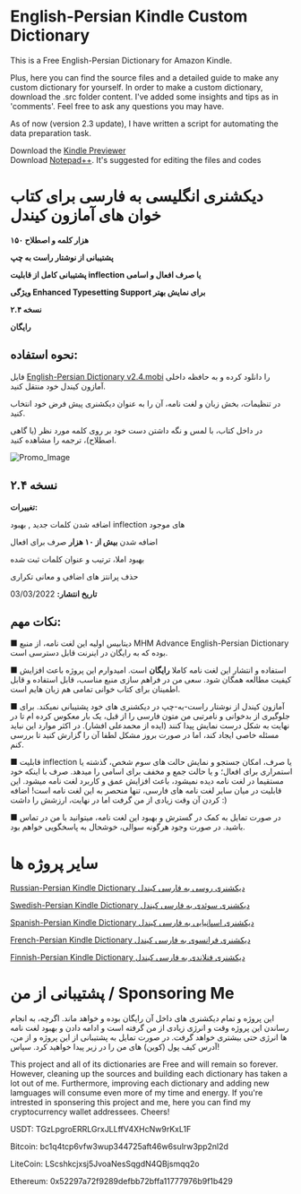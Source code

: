# English-Persian Kindle Custom Dictionary
 This is a Free English-Persian Dictionary for Amazon Kindle.
 
Plus, here you can find the source files and a detailed guide to make any custom dictionary for yourself. 
In order to make a custom dictionary, download the .src folder content. I've added some insights and tips as in 'comments'. Feel free to ask any questions you may have.

As of now (version 2.3 update), I have written a script for automating the data preparation task.
 
Download the [Kindle Previewer](https://www.amazon.com/Kindle-Previewer/b?ie=UTF8&node=21381691011)  
Download [Notepad++](https://notepad-plus-plus.org/downloads). It's suggested for editing the files and codes
 

# دیکشنری انگلیسی به فارسی برای کتاب خوان های آمازون کیندل

**۱۵۰ هزار کلمه و اصطلاح**

**پشتیبانی از نوشتار راست به چپ**

**پشتیبانی کامل از قابلیت inflection یا صرف افعال و اسامی**

**ویژگی Enhanced Typesetting Support برای نمایش بهتر**
 
**نسخه ۲.۴**

**رایگان**

## نحوه استفاده:
فایل [English-Persian Dictionary v2.4.mobi](https://github.com/hossein1376/English-Persian-Kindle-Custom-Dictionary/blob/main/English-Persian%20Dictionary%20v2.4.mobi?raw=true) را دانلود کرده و به حافظه داخلی آمازون کیندل خود منتقل کنید.

در تنظیمات، بخش زبان و لغت نامه، آن را به عنوان دیکشنری پیش فرض خود انتخاب کنید.

در داخل کتاب، با لمس و نگه داشتن دست خود بر روی کلمه مورد نظر (یا گاهی اصطلاح)، ترجمه را مشاهده کنید.
 
![Promo_Image](https://raw.githubusercontent.com/hossein1376/English-Persian-Kindle-Custom-Dictionary/main/promo.jpg)
 
## **نسخه ۲.۴**

**تغییرات:**

اضافه شدن کلمات جدید , بهبود inflection های موجود

اضافه شدن **بیش از ۱۰ هزار** صرف برای افعال

بهبود املا، ترتیب و عنوان کلمات ثبت شده

حذف پرانتز های اضافی و معانی تکراری

**تاریخ انتشار:** 03/03/2022

## نکات مهم:
■ دیتابیس اولیه این لغت نامه، از منبع MHM Advance English-Persian Dictionary بوده که به رایگان در اینرنت قابل دسترسی است.

■ استفاده و انتشار این لغت نامه کاملا **رایگان** است. امیدوارم این پروژه باعث افزایش کیفیت مطالعه همگان شود. 
سعی من در فراهم سازی منبع مناسب، قابل استفاده و قابل اطمینان برای کتاب خوانی تمامی هم زبان هایم است.

■ آمازون کیندل از نوشتار راست-به-چپ در دیکشنری های خود پشتیبانی نمیکند. برای جلوگیری از بدخوانی و نامرتبی من متون فارسی را از قبل، یک بار معکوس کرده ام تا در نهایت به شکل درست نمایش پیدا کنند (ایده از محمد‌علی افشار).
در اکثر موارد این نباید مسئله خاصی ایجاد کند، اما در صورت بروز مشکل لطفا آن را گزارش کنید تا بررسی کنم.

■ قابلیت inflection یا صرف، امکان جستجو و نمایش حالت های سوم شخص، گذشته یا استمراری برای افعال؛ و یا حالت جمع و مخفف برای اسامی را میدهد. صرف با اینکه خود مستقیما در لغت نامه دیده نمیشود، باعث افزایش عمق و کاربرد لغت نامه میشود. این قابلیت در میان سایر لغت نامه های فارسی، تنها منحصر به این لغت نامه است! اضافه کردن آن وقت زیادی از من گرفت اما در نهایت، ارزشش را داشت :)  

■ در صورت تمایل به کمک در گسترش و بهبود این لغت نامه، میتوانید با من در تماس باشید. در صورت وجود هرگونه سوالی، خوشحال به پاسخگویی خواهم بود.

# سایر پروژه ها
[Russian-Persian Kindle Dictionary دیکشنری روسی به فارسی کیندل](https://github.com/hossein1376/Russian-Persian-Kindle-Dictionary)

[Swedish-Persian Kindle Dictionary دیکشنری سوئدی به فارسی کیندل](https://github.com/hossein1376/Swedish-Persian-Kindle-Dictionary)

[Spanish-Persian Kindle Dictionary دیکشنری اسپانیایی به فارسی کیندل](https://github.com/hossein1376/Spanish-Persian-Kindle-Dictionary)

[French-Persian Kindle Dictionary دیکشنری فرانسوی به فارسی کیندل](https://github.com/hossein1376/French-Persian-Kindle-Dictionary)

[Finnish-Persian Kindle Dictionary دیکشنری فنلاندی به فارسی کیندل](https://github.com/hossein1376/Finnish-Persian-Kindle-Dictionary)

#  پشتیبانی از من / Sponsoring Me
این پروژه و تمام دیکشنری های داخل آن رایگان بوده و خواهد ماند. اگرچه، به انجام رساندن این پروژه وقت و انرژی زیادی از من گرفته است و ادامه دادن و بهبود لغت نامه ها انرژی حتی بیشتری خواهد گرفت. در صورت تمایل به پشتیبانی از این پروژه و از من، آدرس کیف پول (کوین) های من را در زیر پیدا خواهید کرد. سپاس! 

This project and all of its dictionaries are Free and will remain so forever. However, cleaning up the sources and building each dictionary has taken a lot out of me. Furthermore, improving each dictionary and adding new lamguages will consume even more of my time and energy. If you're intrested in sponsering this project and me, here you can find my cryptocurrency wallet addressees. Cheers!


USDT: TGzLpgroERRLGrxJLLffV4XHcNw9rKxL1F

Bitcoin: bc1q4tcp6vfw3wup344725aft46w6sulrw3pp2nl2d

LiteCoin: LScshkcjxsj5JvoaNesSqgdN4QBjsmqq2o

Ethereum: 0x52297a72f9289defbb72bffa11777976b9f1b429

